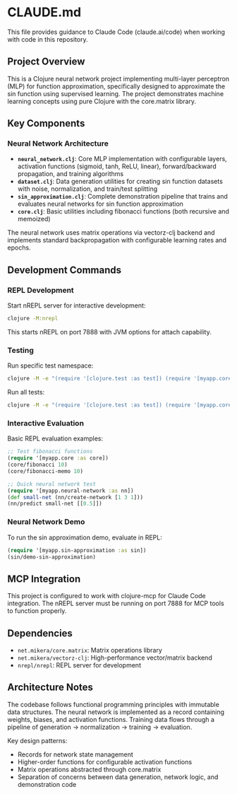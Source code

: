 # CLAUDE.md

This file provides guidance to Claude Code (claude.ai/code) when working with code in this repository.

## Project Overview

This is a Clojure neural network project implementing multi-layer perceptron (MLP) for function approximation, specifically designed to approximate the sin function using supervised learning. The project demonstrates machine learning concepts using pure Clojure with the core.matrix library.

## Key Components

### Neural Network Architecture
- **`neural_network.clj`**: Core MLP implementation with configurable layers, activation functions (sigmoid, tanh, ReLU, linear), forward/backward propagation, and training algorithms
- **`dataset.clj`**: Data generation utilities for creating sin function datasets with noise, normalization, and train/test splitting
- **`sin_approximation.clj`**: Complete demonstration pipeline that trains and evaluates neural networks for sin function approximation
- **`core.clj`**: Basic utilities including fibonacci functions (both recursive and memoized)

The neural network uses matrix operations via vectorz-clj backend and implements standard backpropagation with configurable learning rates and epochs.

## Development Commands

### REPL Development
Start nREPL server for interactive development:
```bash
clojure -M:nrepl
```
This starts nREPL on port 7888 with JVM options for attach capability.

### Testing
Run specific test namespace:
```bash
clojure -M -e "(require '[clojure.test :as test]) (require '[myapp.core-test]) (test/run-tests 'myapp.core-test)"
```

Run all tests:
```bash
clojure -M -e "(require '[clojure.test :as test]) (require '[myapp.core-test]) (test/run-all-tests #\".*-test$\")"
```

### Interactive Evaluation
Basic REPL evaluation examples:
```clojure
;; Test fibonacci functions
(require '[myapp.core :as core])
(core/fibonacci 10)
(core/fibonacci-memo 10)

;; Quick neural network test
(require '[myapp.neural-network :as nn])
(def small-net (nn/create-network [1 3 1]))
(nn/predict small-net [[0.5]])
```

### Neural Network Demo
To run the sin approximation demo, evaluate in REPL:
```clojure
(require '[myapp.sin-approximation :as sin])
(sin/demo-sin-approximation)
```

## MCP Integration

This project is configured to work with clojure-mcp for Claude Code integration. The nREPL server must be running on port 7888 for MCP tools to function properly.

## Dependencies

- `net.mikera/core.matrix`: Matrix operations library
- `net.mikera/vectorz-clj`: High-performance vector/matrix backend
- `nrepl/nrepl`: REPL server for development

## Architecture Notes

The codebase follows functional programming principles with immutable data structures. The neural network is implemented as a record containing weights, biases, and activation functions. Training data flows through a pipeline of generation → normalization → training → evaluation.

Key design patterns:
- Records for network state management
- Higher-order functions for configurable activation functions
- Matrix operations abstracted through core.matrix
- Separation of concerns between data generation, network logic, and demonstration code